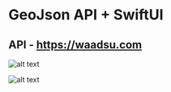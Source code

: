 # GeoJson API + SwiftUI

## API - https://waadsu.com

![alt text](https://github.com/marekroslik/GeoJSON/blob/main/Screenshots/1.jpg)

![alt text](https://github.com/marekroslik/GeoJSON/blob/main/Screenshots/2.jpg)
